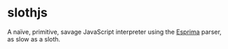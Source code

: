 slothjs
=======

A naïve, primitive, savage JavaScript interpreter using the [Esprima](esprima.org) parser, as slow as a sloth.
